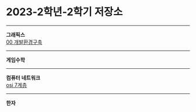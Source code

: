   # 2023-2학년-2학기 저장소
  
___
**그래픽스**   
[00 개발환경구축](https://github.com/Gamchachip/2023-2/blob/main/GameGrapic/00_development_invironment.md)


___
**게임수학**

___
**컴퓨터 네트워크**  
[osi 7계층](https://github.com/Gamchachip/2023-2-2/blob/main/network/osi7%EA%B3%84%EC%B8%B5)
___
**한자**
